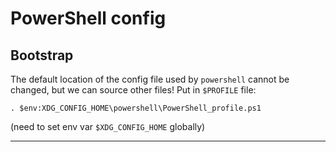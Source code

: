 # PowerShell config

## Bootstrap

The default location of the config file used by `powershell` cannot be changed, but we can source other files!
Put in `$PROFILE` file:
```pwsh
. $env:XDG_CONFIG_HOME\powershell\PowerShell_profile.ps1
```
(need to set env var `$XDG_CONFIG_HOME` globally)

---
